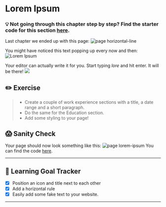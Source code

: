# Lorem Ipsum

### 💡 Not going through this chapter step by step? Find the starter code  for this section [here]().

Last chapter we ended up with this page: ![page horizontal-line](https://cd.sseu.re/Monosnap_2018-09-06_20-25-01.png)

You might have noticed this text popping up every now and then:
![Lorem Ipsum](https://cd.sseu.re/Jane_Doe_2018-09-06_20-33-33.png)

Your editor can actually write it for you. Start typing _lore_ and hit enter. It will be there!
![](https://cd.sseu.re/lorem.html__CodeCodaisseurTeachClassesdesign-html-css_2018-09-06_20-30-01.png)

## ✏️ Exercise
> * Create a couple of work experience sections with a title, a date range and a short paragraph.
> * Do the same for the Education section.
> * Add some styling to your page!

## 😱 Sanity Check
Your page should now look something like this:
![page lorem-ipsum](https://cd.sseu.re/FireShot_Capture_3_-_Jane_Doe__-_file____Users_mimi_Code_Codaisseur_.png_2018-09-06_20-50-29.png)
You can find the code [here]().

---
## 🎯 Learning Goal Tracker

* [x] Position an icon and title next to each other
* [x] Add a horizontal rule
* [x] Easily add some fake text to your website.

---
